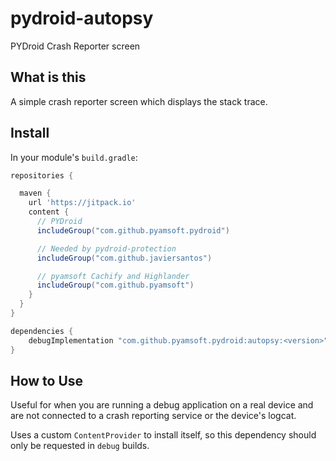 # pydroid-autopsy
PYDroid Crash Reporter screen

## What is this

A simple crash reporter screen which displays the stack trace.

## Install

In your module's `build.gradle`:
```groovy
repositories {

  maven {
    url 'https://jitpack.io'
    content {
      // PYDroid
      includeGroup("com.github.pyamsoft.pydroid")

      // Needed by pydroid-protection
      includeGroup("com.github.javiersantos")

      // pyamsoft Cachify and Highlander
      includeGroup("com.github.pyamsoft")
    }
  }
}

dependencies {
    debugImplementation "com.github.pyamsoft.pydroid:autopsy:<version>"
}
```

## How to Use

Useful for when you are running a debug application on a real device and are not connected
to a crash reporting service or the device's logcat.

Uses a custom `ContentProvider` to install itself, so this dependency should only be requested in
`debug` builds.
